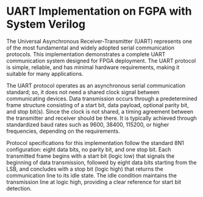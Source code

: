 # UART Implementation on FGPA with System Verilog

The Universal Asynchronous Receiver-Transmitter (UART) represents one of the most fundamental and widely adopted serial communication protocols. This implementation demonstrates a complete UART communication system designed for FPGA deployment. The UART protocol is simple, reliable, and has minimal hardware requirements, making it suitable for many applications.

The UART protocol operates as an asynchronous serial communication standard; so, it does not need a shared clock signal between communicating devices. Data transmission occurs through a predetermined frame structure consisting of a start bit, data payload, optional parity bit, and stop bit(s). Since the clock is not shared, a timing agreement between the transmitter and receiver should be there. It is typically achieved through standardized baud rates such as 9600, 38400, 115200, or higher frequencies, depending on the requirements.

Protocol specifications for this implementation follow the standard 8N1 configuration: eight data bits, no parity bit, and one stop bit. Each transmitted frame begins with a start bit (logic low) that signals the beginning of data transmission, followed by eight data bits starting from the LSB, and concludes with a stop bit (logic high) that returns the communication line to its idle state. The idle condition maintains the transmission line at logic high, providing a clear reference for start bit detection.
